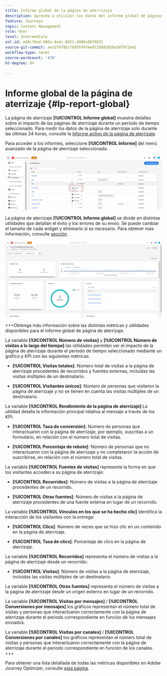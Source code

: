 ```yaml
---
title: Informe global de la página de aterrizaje
description: Aprenda a utilizar los datos del informe global de páginas de aterrizaje
feature: Journeys
topic: Content Management
role: User
level: Intermediate
exl-id: e88cf8ad-986a-4e4c-8921-d406c6876031
source-git-commit: aecbf0f8bcfb8f6747ee072d891029a38f8f2ed1
workflow-type: tm+mt
source-wordcount: '470'
ht-degree: 0%

---
```


# Informe global de la página de aterrizaje {#lp-report-global}

La página de aterrizaje **[!UICONTROL Informe global]** muestra detalles sobre el impacto de las páginas de aterrizaje durante un período de tiempo seleccionado. Para medir los datos de la página de aterrizaje solo durante las últimas 24 horas, consulte la [Informe activo de la página de aterrizaje](lp-report-live.md).

Para acceder a los informes, seleccione **[!UICONTROL Informe]** del menú avanzado de la página de aterrizaje seleccionada.

![](assets/landing_page_report.png)

La página de aterrizaje **[!UICONTROL Informe global]** se divide en distintas utilidades que detallan el éxito y los errores de su envío. Se puede cambiar el tamaño de cada widget y eliminarlo si es necesario. Para obtener más información, consulte [sección](global-report.md).

![](assets/landing_page_global.png)

+++Obtenga más información sobre las distintas métricas y utilidades disponibles para el informe global de página de aterrizaje.

La variable **[!UICONTROL Número de visitas]** y **[!UICONTROL Número de visitas a lo largo del tiempo]** las utilidades permiten ver el impacto de la página de aterrizaje durante el período de tiempo seleccionado mediante un gráfico y KPI con las siguientes métricas:

* **[!UICONTROL Visitas totales]**: Número total de visitas a la página de aterrizaje procedentes de recorridos y fuentes externas, incluidas las visitas múltiples de un destinatario.

* **[!UICONTROL Visitantes únicos]**: Número de personas que visitaron la página de aterrizaje y no se tienen en cuenta las visitas múltiples de un destinatario.

La variable **[!UICONTROL Rendimiento de la página de aterrizaje]** La utilidad detalla la información principal relativa al mensaje a través de los KPI:

* **[!UICONTROL Tasa de conversión]**: Número de personas que interactuaron con la página de aterrizaje, por ejemplo, suscritas a un formulario, en relación con el número total de visitas.

* **[!UICONTROL Porcentaje de rebote]**: Número de personas que no interactuaron con la página de aterrizaje y no completaron la acción de suscribirse, en relación con el número total de visitas.

La variable **[!UICONTROL Fuentes de visitas]** representa la forma en que los visitantes acceden a su página de aterrizaje:

* **[!UICONTROL Recorridos]**: Número de visitas a la página de aterrizaje procedentes de un recorrido.

* **[!UICONTROL Otras fuentes]**: Número de visitas a la página de aterrizaje procedentes de una fuente externa en lugar de un recorrido.

La variable **[!UICONTROL Vínculos en los que se ha hecho clic]** identifica la interacción de los visitantes con la entrega:

* **[!UICONTROL Clics]**: Número de veces que se hizo clic en un contenido en la página de aterrizaje.

* **[!UICONTROL Tasa de clics]**: Porcentaje de clics en la página de aterrizaje.

La variable **[!UICONTROL Recorridos]** representa el número de visitas a la página de aterrizaje desde un recorrido:

* **[!UICONTROL Visitas]**: Número de visitas a la página de aterrizaje, incluidas las visitas múltiples de un destinatario.

La variable **[!UICONTROL Otras fuentes]** representa el número de visitas a la página de aterrizaje desde un origen externo en lugar de un recorrido.

La variable **[!UICONTROL Visitas por mensajes]** / **[!UICONTROL Conversiones por mensajes]** los gráficos representan el número total de visitas y personas que interactuaron correctamente con la página de aterrizaje durante el periodo correspondiente en función de los mensajes enviados.

La variable **[!UICONTROL Visitas por canales]** / **[!UICONTROL Conversiones por canales]** los gráficos representan el número total de visitas y personas que interactuaron correctamente con la página de aterrizaje durante el periodo correspondiente en función de los canales.
+++

Para obtener una lista detallada de todas las métricas disponibles en Adobe Journey Optimizer, consulte [esta página](global-report.md#list-of-components-global).
